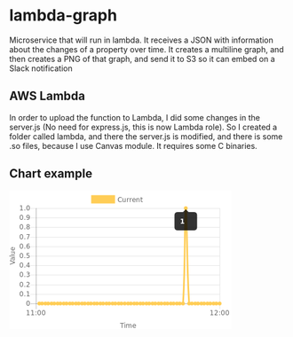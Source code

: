# lambda-graph
Microservice that will run in lambda. 
It receives a JSON with information about the changes of a property over time. 
It creates a multiline graph, and then creates a PNG of that graph, and send it to S3 so it can embed on a Slack notification 

## AWS Lambda
In order to upload the function to Lambda, I did some changes in the server.js (No need for express.js, this is now Lambda role).
So I created a folder called lambda, and there the server.js is modified, and there is some .so files,
because I use Canvas module. It requires some C binaries. 

##  Chart example


![](./testimage.png)
